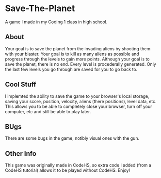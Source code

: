 # Save-The-Planet
A game I made in my Coding 1 class in high school.

## About
Your goal is to save the planet from the invading aliens by shooting them with your blaster. Your goal is to kill as many aliens as possible and progress through the levels to gain more points. Although your goal is to save the planet, there is no end. Every level is procederally generated. Only the last few levels you go through are saved for you to go back to.

## Cool Stuff
I implemted the ability to save the game to your browser's local storage, saving your score, position, velocity, aliens (there positions), level data, etc. This allows you to be able to completely close your browser, turn off your computer, etc and still be able to play later. 

## BUgs
There are some bugs in the game, notibly visual ones with the gun.

## Other Info
This game was originally made in CodeHS, so extra code I added (from a CodeHS tutorial) allows it to be played without CodeHS.
Enjoy!
